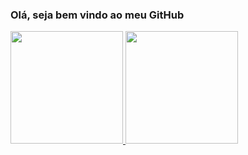 ### Olá, seja bem vindo ao meu GitHub

<div>
<a href="https://github.com/LAmentt">

<img loading="lazy" height="180em" src="https://github-readme-stats.vercel.app/api/top-langs/?username=LAmentt&layout=compact&langs_count=7&theme
=codeSTACKr"/>
<img loading="lazy" height="180em" src="https://github-readme-stats.vercel.app/api?username=LAmentt&show_icons=true&theme=codeSTACKr&include_all_commits=true&count_private=true"/>
</div>


